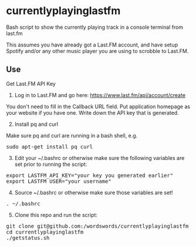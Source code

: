 # currentlyplayinglastfm
Bash script to show the currently playing track in a console terminal from last.fm

This assumes you have already got a Last.FM account, and have setup Spotify and/or any other music player you are using to scrobble to Last.FM.

## Use

Get Last.FM API Key

1. Log in to Last.FM and go here:
    https://www.last.fm/api/account/create

You don't need to fill in the Callback URL field. Put application homepage as your website if you have one. Write down the API key that is generated.

2. Install pq and curl

Make sure pq and curl are running in a bash shell, e.g.
<pre>sudo apt-get install pq curl</pre>

3. Edit your ~/.bashrc or otherwise make sure the following variables are set prior to running the script:

<pre>export LASTFM_API_KEY="your key you generated earlier"
export LASTFM_USER="your username"</pre>

4. Source ~/.bashrc or otherwise make sure those variables are set!
<pre>. ~/.bashrc</pre>

5. Clone this repo and run the script:

<pre>git clone git@github.com:/wordswords/currentlyplayinglastfm
cd currentlyplayinglastfm
./getstatus.sh</pre>
    
